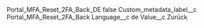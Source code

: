 <?xml version="1.0" encoding="UTF-8"?>
<CustomMetadata xmlns="http://soap.sforce.com/2006/04/metadata" xmlns:xsi="http://www.w3.org/2001/XMLSchema-instance" xmlns:xsd="http://www.w3.org/2001/XMLSchema">
    <label>Portal_MFA_Reset_2FA_Back_DE</label>
    <protected>false</protected>
    <values>
        <field>Custom_metadata_label__c</field>
        <value xsi:type="xsd:string">Portal_MFA_Reset_2FA_Back</value>
    </values>
    <values>
        <field>Language__c</field>
        <value xsi:type="xsd:string">de</value>
    </values>
    <values>
        <field>Value__c</field>
        <value xsi:type="xsd:string">Zurück</value>
    </values>
</CustomMetadata>

